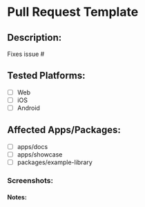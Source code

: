 # Pull Request Template

## Description:

<!-- Provide a brief description of the changes introduced by this pull request. -->

Fixes issue #<!-- Add the issue number that this PR fixes, if applicable. -->

## Tested Platforms:

<!-- Check the platforms that you have tested this PR on. -->

- [ ] Web
- [ ] iOS
- [ ] Android

## Affected Apps/Packages:

<!-- Specify which apps or packages are affected by this pull request. -->

- [ ] apps/docs
- [ ] apps/showcase
- [ ] packages/example-library

### Screenshots:

<!-- If applicable, add screenshots to showcase the changes visually. -->

#### Notes:

<!-- Add any additional notes or context that reviewers should be aware of. -->
